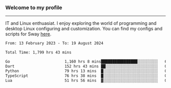 ### Welcome to my profile

---

IT and Linux enthuasiat. I enjoy exploring the world of programming and desktop Linux configuring and customization. You can find my configs and scripts for Sway [here](https://github.com/uroborosq/mess-of-linux-configurations).

<!-- <div display="block">
 	<img align="left" width="48%" alt="isocalendar" src=".github/metrics/isocalendar_metrics.svg" />
	<img align="center" width="48%" alt="contributions" src=".github/metrics/contributions_metrics.svg" />
	<img align="center" alt="languages" src=".github/metrics/languages_metrics.svg" />
</div> -->

<!-- ![](https://komarev.com/ghpvc/?username=uroborosq&color=success&style=flat-square) -->
<!-- [](https://img.shields.io/github/last-commit/uroborosq/uroborosq?label=Profile%20updated&style=flat-square) -->

<!--START_SECTION:waka-->

```txt
From: 13 February 2023 - To: 19 August 2024

Total Time: 1,799 hrs 43 mins

Go                        1,160 hrs 8 mins████████████████░░░░░░░░░   63.76 %
Dart                      152 hrs 43 mins ██░░░░░░░░░░░░░░░░░░░░░░░   08.39 %
Python                    79 hrs 13 mins  █░░░░░░░░░░░░░░░░░░░░░░░░   04.35 %
TypeScript                76 hrs 38 mins  █░░░░░░░░░░░░░░░░░░░░░░░░   04.21 %
Lua                       51 hrs 56 mins  ▓░░░░░░░░░░░░░░░░░░░░░░░░   02.85 %
```

<!--END_SECTION:waka-->

